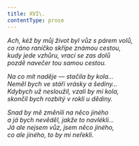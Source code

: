 ```yaml
---
title: XVI\.
contentType: prose
---
```


_Ach, kéž by můj život byl vůz s párem volů,  
co ráno raníčko skřípe známou cestou,  
kudy jede vzhůru, vrací se zas dolů  
pozdě navečer tou samou cestou._

_Na co mít naděje — stačila by kola…  
Neměl bych ve stáří vrásky a šediny…  
Kdybych už nesloužil, vzali by mi kola,  
skončil bych rozbitý v rokli u dědiny._

_Snad by mě změnili na něco jiného  
a já bych nevěděl, jakže to navlékli…  
Já ale nejsem vůz, jsem něco jiného,  
co ale jiného, to by mi neřekli._
